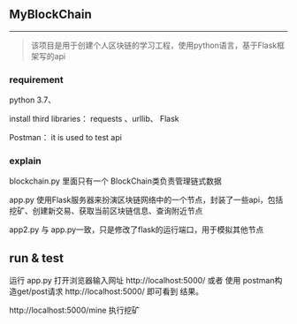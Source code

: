 ## MyBlockChain

------

> 该项目是用于创建个人区块链的学习工程，使用python语言，基于Flask框架写的api

### requirement

python 3.7、

install third libraries： requests 、urllib、 Flask

Postman： it is used to test api

### explain

blockchain.py 里面只有一个 BlockChain类负责管理链式数据

app.py 使用Flask服务器来扮演区块链网络中的一个节点，封装了一些api，包括 挖矿、创建新交易、获取当前区块链信息、查询附近节点

app2.py 与 app.py一致，只是修改了flask的运行端口，用于模拟其他节点

## run & test

运行 app.py 打开浏览器输入网址 http://localhost:5000/  或者 使用 postman构造get/post请求 http://localhost:5000/  即可看到 结果。

http://localhost:5000/mine  执行挖矿